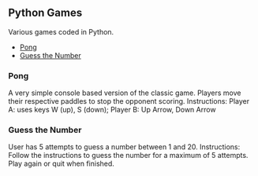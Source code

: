 ## Python Games

Various games coded in Python.

* [Pong](#Pong)
* [Guess the Number](#Guess-the-number) 

### Pong

A very simple console based version of the classic game. Players move their respective paddles to stop the opponent scoring. 
Instructions: Player A: uses keys W (up), S (down); Player B: Up Arrow, Down Arrow

### Guess the Number
User has 5 attempts to guess a number between 1 and 20. 
Instructions: Follow the instructions to guess the number for a maximum of 5 attempts. Play again or quit when finished. 



